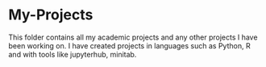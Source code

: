 # My-Projects

This folder contains all my academic projects and any other projects I have been working on. I have created projects in languages such as Python, R and with tools like jupyterhub, minitab.
